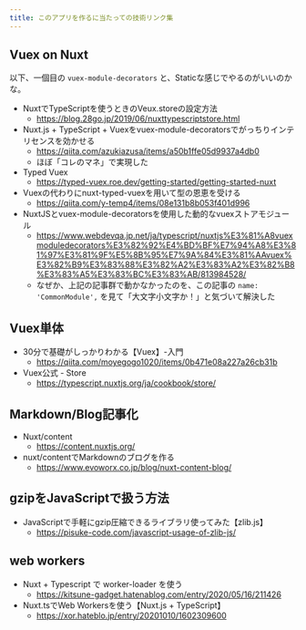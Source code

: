 ```yaml
---
title: このアプリを作るに当たっての技術リンク集
---
```

 
## Vuex on Nuxt

以下、一個目の `vuex-module-decorators` と、Staticな感じでやるのがいいのかな。 

- NuxtでTypeScriptを使うときのVeux.storeの設定方法
  - https://blog.28go.jp/2019/06/nuxttypescriptstore.html
- Nuxt.js + TypeScript + Vuexをvuex-module-decoratorsでがっちりインテリセンスを効かせる
  - https://qiita.com/azukiazusa/items/a50b1ffe05d9937a4db0
  - ほぼ「コレのマネ」で実現した
- Typed Vuex
  - https://typed-vuex.roe.dev/getting-started/getting-started-nuxt
- Vuexの代わりにnuxt-typed-vuexを用いて型の恩恵を受ける
  - https://qiita.com/y-temp4/items/08e131b8b053f401d996
- NuxtJSとvuex-module-decoratorsを使用した動的なvuexストアモジュール
  - https://www.webdevqa.jp.net/ja/typescript/nuxtjs%E3%81%A8vuexmoduledecorators%E3%82%92%E4%BD%BF%E7%94%A8%E3%81%97%E3%81%9F%E5%8B%95%E7%9A%84%E3%81%AAvuex%E3%82%B9%E3%83%88%E3%82%A2%E3%83%A2%E3%82%B8%E3%83%A5%E3%83%BC%E3%83%AB/813984528/
  - なぜか、上記の記事群で動かなかったのを、この記事の `name: 'CommonModule',` を見て「大文字小文字か！」と気づいて解決した


## Vuex単体

- 30分で基礎がしっかりわかる【Vuex】-入門
  - https://qiita.com/moyegogo1020/items/0b471e08a227a26cb31b
- Vuex公式 - Store
  - https://typescript.nuxtjs.org/ja/cookbook/store/

## Markdown/Blog記事化

- Nuxt/content
  - https://content.nuxtjs.org/
- nuxt/contentでMarkdownのブログを作る
  - https://www.evoworx.co.jp/blog/nuxt-content-blog/

## gzipをJavaScriptで扱う方法

- JavaScriptで手軽にgzip圧縮できるライブラリ使ってみた【zlib.js】
  - https://pisuke-code.com/javascript-usage-of-zlib-js/


## web workers

- Nuxt + Typescript で worker-loader を使う
  - https://kitsune-gadget.hatenablog.com/entry/2020/05/16/211426
- Nuxt.tsでWeb Workersを使う【Nuxt.js + TypeScript】
  - https://xor.hateblo.jp/entry/20201010/1602309600
